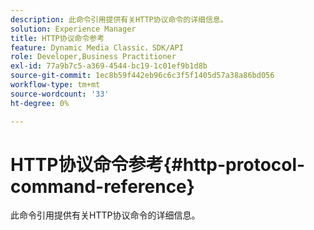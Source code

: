 ```yaml
---
description: 此命令引用提供有关HTTP协议命令的详细信息。
solution: Experience Manager
title: HTTP协议命令参考
feature: Dynamic Media Classic，SDK/API
role: Developer,Business Practitioner
exl-id: 77a9b7c5-a369-4544-bc19-1c01ef9b1d8b
source-git-commit: 1ec8b59f442eb96c6c3f5f1405d57a38a86bd056
workflow-type: tm+mt
source-wordcount: '33'
ht-degree: 0%

---
```


# HTTP协议命令参考{#http-protocol-command-reference}

此命令引用提供有关HTTP协议命令的详细信息。
